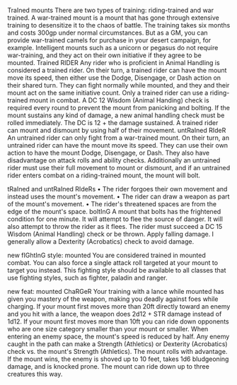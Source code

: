 TraIned mounts There are two types of training: riding-trained and war trained. A war-trained mount is a mount that has gone through extensive training to desensitize it to the chaos of battle. The training takes six months and costs 300gp under normal circumstances. But as a GM, you can provide war-trained camels for purchase in your desert campaign, for example. Intelligent mounts such as a unicorn or pegasus do not require war-training, and they act on their own initiative if they agree to be mounted. 
Trained RIDER Any rider who is proficient in Animal Handling is considered a trained rider. On their turn, a trained rider can have the mount move its speed, then either use the Dodge, Disengage, or Dash action on their shared turn. They can fight normally while mounted, and they and their mount act on the same initiative count. Only a trained rider can use a riding-trained mount in combat. A DC 12 Wisdom (Animal Handing) check is required every round to prevent the mount from panicking and bolting. If the mount sustains any kind of damage, a new animal handling check must be rolled immediately. The DC is 12 + the damage sustained. A trained rider can mount and dismount by using half of their movement. 
untRaIned RIdeR An untrained rider can only fight from a war-trained mount. On their turn, an untrained rider can have the mount move its speed. They can use their own action to have the mount Dodge, Disengage, or Dash. They also have disadvantage on attack rolls and ability checks. Additionally an untrained rider must use their full movement to mount or dismount, and if an untrained rider enters combat on a riding-trained mount, the mount will bolt. 

tRaIned and untRaIned RIdeRs • The rider forgoes their own movement and instead uses the mount's movement. • The rider can draw a weapon as part of the mount's movement. • The rider's threatened spaces are from the edge of the mount's space. boltInG A mount that bolts has the frightened condition for one minute. It will attempt to flee the source of danger. It will also attempt to throw the rider as it flees. The rider must succeed a DC 15 Wisdom (Animal Handling) check or be thrown. Apply falling damage. I generally allow a Dexterity (Acrobatics) check to avoid damage.

new fIGhtInG style: mounted You are considered trained in mounted combat. You can also force a single attack roll targeted at your mount to target you instead. This fighting style should be available to all classes that use fighting styles, such as fighter, paladin and ranger.

new feat: mounted ChaRGeR Your training with a lance while mounted has given you mastery of the weapon, making you deadly against foes while charging. If your mount first moves more than 20ft directly toward an enemy and you hit with a lance, the weapon does 2d12 + STR damage instead of 1d12. If your mount first moves more than 10ft you can ride down opponents who are one size category smaller than your mount or smaller. When entering an enemy space, the mount's speed is reduced by half. Any enemy caught in the path can make a Strength (Athletics) or Dexterity (Acrobatics) check vs. the mount's Strength (Athletics). The mount rolls with advantage. If the mount wins, the enemy is shoved up to 10 feet, takes 1d6 bludgeoning damage, and is knocked prone. The mount can ride down up to three creatures this way.